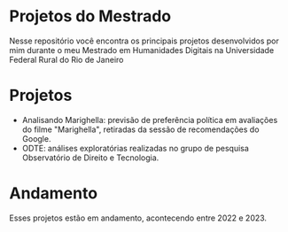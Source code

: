 
# Projetos do Mestrado

Nesse repositório você encontra os principais projetos desenvolvidos por mim durante o meu Mestrado em Humanidades Digitais na Universidade Federal Rural do Rio de Janeiro

# Projetos

- Analisando Marighella: previsão de preferência política em avaliações do filme "Marighella", retiradas da sessão de recomendações do Google.
- ODTE: análises exploratórias realizadas no grupo de pesquisa Observatório de Direito e Tecnologia.

# Andamento

Esses projetos estão em andamento, acontecendo entre 2022 e 2023.


